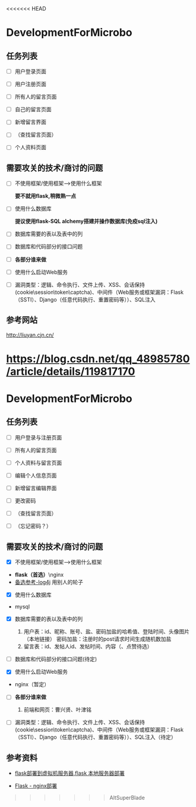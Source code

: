 <<<<<<< HEAD
# DevelopmentForMicrobo

## 任务列表

- [ ] 用户登录页面

- [ ] 用户注册页面

- [ ] 所有人的留言页面

- [ ] 自己的留言页面

- [ ] 新增留言界面

- [ ] （查找留言页面）

- [ ] 个人资料页面

## 需要攻关的技术/商讨的问题

- [ ] 不使用框架/使用框架-->使用什么框架 

    **要不就用flask,稍微熟一点**

- [ ] 使用什么数据库

    **提议使用flask-SQL alchemy搭建并操作数据库(免疫sql注入)**

- [ ] 数据库需要的表以及表中的列

- [ ] 数据库和代码部分的接口问题

- [ ] **各部分谁来做**

- [ ] 使用什么启动Web服务

- [ ] 漏洞类型：逻辑、命令执行、文件上传、XSS、会话保持(cookie\\session\\token\\captcha)、中间件（Web服务或框架漏洞：Flask（SSTI）、Django（任意代码执行、重置密码等））、SQL注入


## 参考网站

http://liuyan.cjn.cn/

https://blog.csdn.net/qq_48985780/article/details/119817170
=======
# DevelopmentForMicrobo

## 任务列表

- [ ] 用户登录与注册页面

- [ ] 所有人的留言页面

- [ ] 个人资料与留言页面

- [ ] 编辑个人信息页面

- [ ] 新增留言编辑界面

- [ ] 更改密码

- [ ] （查找留言页面）

- [ ] （忘记密码？）

## 需要攻关的技术/商讨的问题

- [x] 不使用框架/使用框架-->使用什么框架
- **flask（首选）**\nginx
- [备选参考-log4j](https://blog.csdn.net/weixin_51194266/article/details/125524303?spm=1001.2014.3001.5502) 用别人的轮子

- [x] 使用什么数据库
- mysql

- [x] 数据库需要的表以及表中的列
  1. 用户表：id、昵称、账号、盐、密码加盐的哈希值、登陆时间、头像图片（本地链接）
   密码加盐：注册时的post请求时间生成随机数加盐
  2. 留言表：id、发帖人id、发帖时间、内容（、点赞待选）

- [ ] 数据库和代码部分的接口问题(待定)

- [x] 使用什么启动Web服务
- nginx（暂定）

- [ ] **各部分谁来做**
  1. 前端和网页：曹兴贤、叶津铭

- [ ] 漏洞类型：逻辑、命令执行、文件上传、XSS、会话保持(cookie\session\token\captcha)、中间件（Web服务或框架漏洞：Flask（SSTI）、Django（任意代码执行、重置密码等））、SQL注入（待定）

## 参考资料

- [flask部署到虚拟机服务器,flask 本地服务器部署](https://blog.csdn.net/weixin_29994499/article/details/119631320)

- [Flask - nginx部署](https://blog.csdn.net/qq_33962481/article/details/114375048)
>>>>>>> AltSuperBlade
